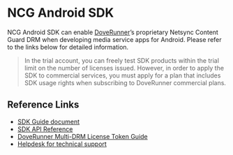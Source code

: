 # NCG Android SDK

NCG Android SDK can enable [DoveRunner](https://doverunner.com)’s proprietary Netsync Content Guard DRM when developing media service apps for Android. 
Please refer to the links below for detailed information.

> In the trial account, you can freely test SDK products within the trial limit on the number of licenses issued. However, in order to apply the SDK to commercial services, you must apply for a plan that includes SDK usage rights when subscribing to DoveRunner commercial plans.

## Reference Links

- [SDK Guide document](https://doverunner.com/docs/en/multidrm/clients/ncg-android/)
- [SDK API Reference](https://github.com/doverunner/ncg-android-sdk/tree/main/doc)
- [DoveRunner Multi-DRM License Token Guide](https://doverunner.com/docs/en/multidrm/license/license-token)
- [Helpdesk for technical support](https://pallycon.zendesk.com)
